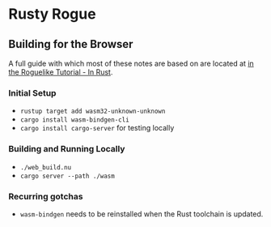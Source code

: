 # Rusty Rogue

## Building for the Browser

A full guide with which most of these notes are based on are located
at [in the Roguelike Tutorial - In Rust](https://bfnightly.bracketproductions.com/webbuild.html).


### Initial Setup

- `rustup target add wasm32-unknown-unknown`
- `cargo install wasm-bindgen-cli`
- `cargo install cargo-server` for testing locally

### Building and Running Locally
- `./web_build.nu`
- `cargo server --path ./wasm`

### Recurring gotchas

-  `wasm-bindgen` needs to be reinstalled when the Rust toolchain is updated.